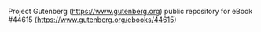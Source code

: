 Project Gutenberg (https://www.gutenberg.org) public repository for eBook #44615 (https://www.gutenberg.org/ebooks/44615)
